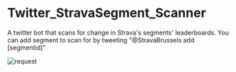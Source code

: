 # Twitter_StravaSegment_Scanner
A twitter bot that scans for change in Strava's segments' leaderboards. 
You can add segment to scan for by tweeting "@StravaBrussels add [segmentid]"

![request](http://i.imgur.com/jr3pIfM.png)
